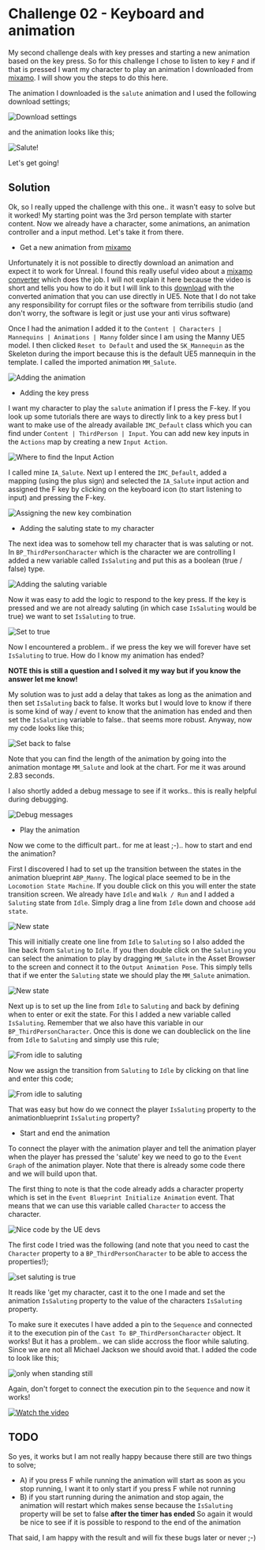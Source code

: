 # Challenge 02 - Keyboard and animation

My second challenge deals with key presses and starting a new animation based on the key press. So for this challenge I chose to listen to key ```F``` and if that is pressed I want my character to play an animation I downloaded from [mixamo](https://www.mixamo.com/). I will show you the steps to do this here.

The animation I downloaded is the ```salute``` animation and I used the following download settings;

![Download settings](01.png)

and the animation looks like this;

![Salute!](02.gif)

Let's get going!

## Solution

Ok, so I really upped the challenge with this one.. it wasn't easy to solve but it worked! My starting point was the 3rd person template with starter content. Now we already have a character, some animations, an animation controller and a input method. Let's take it from there.

* Get a new animation from [mixamo](https://www.mixamo.com/) 

Unfortunately it is not possible to directly download an animation and expect it to work for Unreal. I found this really useful video about a [mixamo converter](https://www.youtube.com/watch?v=nYVjpHlabVM&ab_channel=TerribilisStudio) which does the job. I will not explain it here because the video is short and tells you how to do it but I will link to this [download](Salute.UE.fbx) with the converted animation that you can use directly in UE5. Note that I do not take any responsibility for corrupt files or the software from terribilis studio (and don't worry, the software is legit or just use your anti virus software)

Once I had the animation I added it to the ```Content | Characters | Mannequins | Animations | Manny``` folder since I am using the Manny UE5 model. I then clicked ```Reset to Default``` and used the ```SK_Mannequin``` as the Skeleton during the import because this is the default UE5 mannequin in the template. I called the imported animation ```MM_Salute```.

![Adding the animation](04.png)

* Adding the key press

I want my character to play the ```salute``` animation if I press the F-key. If you look up some tutorials there are ways to directly link to a key press but I want to make use of the already available ```IMC_Default``` class which you can find under ```Content | ThirdPerson | Input```. You can add new key inputs in the ```Actions``` map by creating a new ```Input Action```. 

![Where to find the Input Action](02.png)

I called mine ```IA_Salute```. Next up I entered the ```IMC_Default```, added a mapping (using the plus sign) and selected the ```IA_Salute``` input action and assigned the F key by clicking on the keyboard icon (to start listening to input) and pressing the F-key.

![Assigning the new key combination](03.gif)

* Adding the saluting state to my character

The next idea was to somehow tell my character that is was saluting or not. In ```BP_ThirdPersonCharacter``` which is the character we are controlling I added a new variable called ```IsSaluting``` and put this as a boolean (true / false) type. 

![Adding the saluting variable](05.png)

Now it was easy to add the logic to respond to the key press. If the key is pressed and we are not already saluting (in which case ```IsSaluting``` would be true) we want to set ```IsSaluting``` to true. 

![Set to true](06.png)

Now I encountered a problem.. if we press the key we will forever have set ```IsSaluting``` to true. How do I know my animation has ended?

**NOTE this is still a question and I solved it my way but if you know the answer let me know!**

My solution was to just add a delay that takes as long as the animation and then set ```IsSaluting``` back to false. It works but I would love to know if there is some kind of way / event to know that the animation has ended and then set the ```IsSaluting``` variable to false.. that seems more robust. Anyway, now my code looks like this;

![Set back to false](07.png)

Note that you can find the length of the animation by going into the animation montage ```MM_Salute``` and look at the chart. For me it was around 2.83 seconds.

I also shortly added a debug message to see if it works.. this is really helpful during debugging.

![Debug messages](08.png)

* Play the animation

Now we come to the difficult part.. for me at least ;-).. how to start and end the animation?

First I discovered I had to set up the transition between the states in the animation blueprint ```ABP_Manny```. The logical place seemed to be in the ```Locomotion State Machine```. If you double click on this you will enter the state transition screen. We already have ```Idle``` and ```Walk / Run``` and I added a ```Saluting``` state from ```Idle```. Simply drag a line from ```Idle``` down and choose ```add state```. 

![New state](09.png)

This will initially create one line from ```Idle``` to ```Saluting``` so I also added the line back from ```Saluting``` to ```Idle```. If you then double click on the ```Saluting``` you can select the animation to play by dragging ```MM_Salute``` in the Asset Browser to the screen and connect it to the ```Output Animation Pose```. This simply tells that if we enter the ```Saluting``` state we should play the ```MM_Salute``` animation.

![New state](10.png)

Next up is to set up the line from ```Idle``` to ```Saluting``` and back by defining when to enter or exit the state. For this I added a new variable called ```IsSaluting```. Remember that we also have this variable in our ```BP_ThirdPersonCharacter```. Once this is done we can doubleclick on the line from ```Idle``` to ```Saluting``` and simply use this rule;

![From idle to saluting](11.png)

Now we assign the transition from ```Saluting``` to ```Idle``` by clicking on that line and enter this code;

![From idle to saluting](12.png)

That was easy but how do we connect the player ```IsSaluting``` property to the animationblueprint ```IsSaluting``` property?

* Start and end the animation

To connect the player with the animation player and tell the animation player when the player has pressed the 'salute' key we need to go to the ```Event Graph``` of the animation player. Note that there is already some code there and we will build upon that.

The first thing to note is that the code already adds a character property which is set in the ```Event Blueprint Initialize Animation``` event. That means that we can use this variable called ```Character``` to access the character.

![Nice code by the UE devs](13.png)

The first code I tried was the following (and note that you need to cast the ```Character``` property to a ```BP_ThirdPersonCharacter``` to be able to access the properties!);

![set saluting is true](14.png)

It reads like 'get my character, cast it to the one I made and set the animation ```IsSaluting``` property to the value of the characters ```IsSaluting``` property.

To make sure it executes I have added a pin to the ```Sequence``` and connected it to the execution pin of the ```Cast To BP_ThirdPersonCharacter``` object. It works! But it has a problem.. we can slide accross the floor while saluting. Since we are not all Michael Jackson we should avoid that. I added the code to look like this;

![only when standing still](15.png)

Again, don't forget to connect the execution pin to the ```Sequence``` and now it works!

[![Watch the video](https://img.youtube.com/vi/xiz8pegyPQA/default.jpg)](https://www.youtube.com/watch?v=xiz8pegyPQA)

## TODO

So yes, it works but I am not really happy because there still are two things to solve;
* A) if you press F while running the animation will start as soon as you stop running, I want it to only start if you press F while not running
* B) if you start running during the animation and stop again, the animation will restart which makes sense because the ```IsSaluting``` property will be set to false **after the timer has ended** So again it would be nice to see if it is possible to respond to the end of the animation

That said, I am happy with the result and will fix these bugs later or never ;-)




